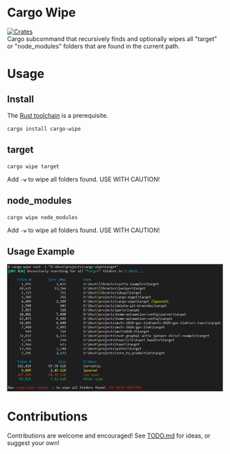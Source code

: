 # Cargo Wipe
[![Crates][crates_badge]][crates]\
Cargo subcommand that recursively finds and optionally wipes all "target" or "node_modules" folders that are found in the current path.

# Usage

## Install
The [Rust toolchain](https://rustup.rs) is a prerequisite.

```
cargo install cargo-wipe
```

## target
```
cargo wipe target
```
Add `-w` to wipe all folders found. USE WITH CAUTION!

## node_modules
```
cargo wipe node_modules
```
Add `-w` to wipe all folders found. USE WITH CAUTION!

## Usage Example
![alt text](https://github.com/mihai-dinculescu/cargo-wipe/blob/master/assets/screenshot.PNG "Usage Example")

# Contributions
Contributions are welcome and encouraged! See [TODO.md](TODO.md) for ideas, or suggest your own!

[crates_badge]: https://img.shields.io/crates/v/cargo-wipe.svg
[crates]: https://crates.io/crates/cargo-wipe